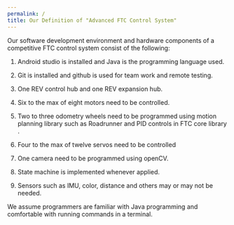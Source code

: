 ```yaml
---
permalink: /
title: Our Definition of "Advanced FTC Control System"
---
```


Our software development environment and hardware components of a competitive FTC control system consist of the following:

  1. Android studio is installed and Java is the programming language used.

  2. Git is installed and github is used for team work and remote testing.

  3. One REV control hub and one REV expansion hub. 

  4. Six to the max of eight motors need to be controlled.

  5. Two to three odometry wheels need to be programmed using motion planning library such as Roadrunner and PID controls in FTC core library .

  6. Four to the max of twelve servos need to be controlled

  7. One camera need to be programmed using openCV.

  8. State machine is implemented whenever applied.

  9. Sensors such as IMU, color, distance and others may or may not be needed.


We assume programmers are familiar with Java programming and comfortable with running commands in a terminal.
